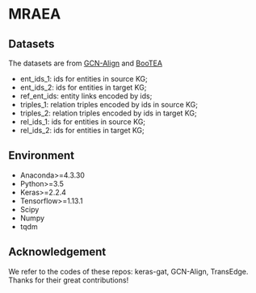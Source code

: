 # MRAEA

## Datasets

The datasets are from [GCN-Align](https://github.com/1049451037/GCN-Align) and [BooTEA](https://github.com/nju-websoft/BootEA)

* ent_ids_1: ids for entities in source KG;
* ent_ids_2: ids for entities in target KG;
* ref_ent_ids: entity links encoded by ids;
* triples_1: relation triples encoded by ids in source KG;
* triples_2: relation triples encoded by ids in target KG;
* rel_ids_1: ids for entities in source KG;
* rel_ids_2: ids for entities in target KG;

## Environment

* Anaconda>=4.3.30
* Python>=3.5
* Keras>=2.2.4
* Tensorflow>=1.13.1
* Scipy
* Numpy
* tqdm

## Acknowledgement

We refer to the codes of these repos: keras-gat, GCN-Align, TransEdge. Thanks for their great contributions!

